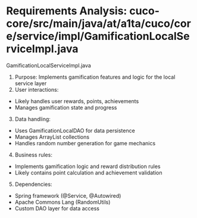 # Requirements Analysis: cuco-core/src/main/java/at/a1ta/cuco/core/service/impl/GamificationLocalServiceImpl.java

GamificationLocalServiceImpl.java
1. Purpose: Implements gamification features and logic for the local service layer
2. User interactions:
- Likely handles user rewards, points, achievements
- Manages gamification state and progress
3. Data handling:
- Uses GamificationLocalDAO for data persistence
- Manages ArrayList collections
- Handles random number generation for game mechanics
4. Business rules:
- Implements gamification logic and reward distribution rules
- Likely contains point calculation and achievement validation
5. Dependencies:
- Spring framework (@Service, @Autowired)
- Apache Commons Lang (RandomUtils)
- Custom DAO layer for data access